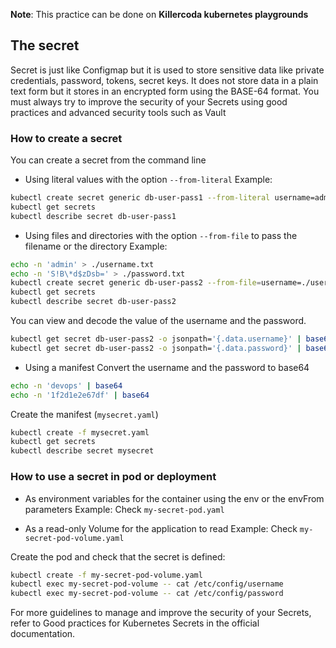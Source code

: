 **Note**: This practice can be done on **Killercoda kubernetes playgrounds**

## The secret 
Secret is just like Configmap but it is used to store sensitive data like private credentials, password,     tokens, secret keys. It does not store data in a plain text form but it stores in an encrypted form using the BASE-64 format. You must always try to improve the security of your Secrets using good practices and advanced security tools such as Vault

### How to create a secret
You can create a secret from the command line
- Using literal values with the option `--from-literal` 
Example:
```bash
kubectl create secret generic db-user-pass1 --from-literal username=admin --from-literal password='S!B\*d$zDsb='
kubectl get secrets
kubectl describe secret db-user-pass1
```
- Using files and directories with the option `--from-file` to pass the filename or the directory
Example:
```bash
echo -n 'admin' > ./username.txt
echo -n 'S!B\*d$zDsb=' > ./password.txt
kubectl create secret generic db-user-pass2 --from-file=username=./username.txt --from-file=password=./password.txt
kubectl get secrets
kubectl describe secret db-user-pass2
```
You can view and decode the value of the username and the password.
```bash
kubectl get secret db-user-pass2 -o jsonpath='{.data.username}' | base64 -d
kubectl get secret db-user-pass2 -o jsonpath='{.data.password}' | base64 -d 
```
- Using a manifest
Convert the username and the password to base64
```bash
echo -n 'devops' | base64
echo -n '1f2d1e2e67df' | base64
```
Create the manifest (`mysecret.yaml`)
```bash
kubectl create -f mysecret.yaml
kubectl get secrets
kubectl describe secret mysecret
```
### How to use a secret in pod or deployment
- As environment variables for the container using the env or the envFrom parameters
Example: Check `my-secret-pod.yaml`

- As a read-only Volume for the application to read
Example: Check `my-secret-pod-volume.yaml`

Create the pod and check that the secret is defined:
```bash
kubectl create -f my-secret-pod-volume.yaml
kubectl exec my-secret-pod-volume -- cat /etc/config/username
kubectl exec my-secret-pod-volume -- cat /etc/config/password
```
For more guidelines to manage and improve the security of your Secrets, refer to Good practices for Kubernetes Secrets in the official documentation.